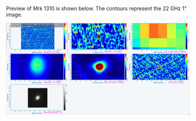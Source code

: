Preview of Mrk 1310 is shown below. The contours represent the 22 GHz 1" image. 

![Mrk1310.png](Mrk1310.png "Mrk1310")

